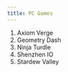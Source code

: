 ```yaml
---
title: PC Games
---
```


<ol>
<li>Axiom Verge</li>
<li>Geometry Dash</li>
<li>Ninja Turdle</li>
<li>Shenzhen IO</li>
<li>Stardew Valley</li>
</ol>
